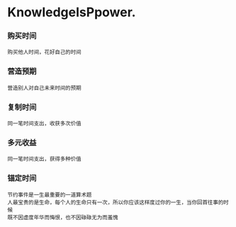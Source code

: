 # KnowledgeIsPpower.
### 购买时间
    购买他人时间，花好自己的时间
### 营造预期
    营造别人对自己未来时间的预期
### 复制时间
    同一笔时间支出，收获多次价值
### 多元收益
    同一笔时间支出，获得多种价值
### 锚定时间
    节约事件是一生最重要的一道算术题
    人最宝贵的是生命，每个人的生命只有一次，所以你应该这样度过你的一生，当你回首往事的时候
    既不因虚度年华而悔恨，也不因碌碌无为而羞愧
